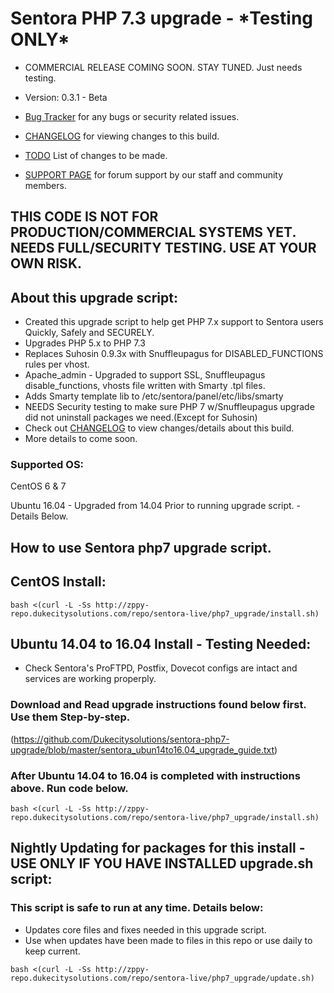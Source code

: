 # Sentora PHP 7.3 upgrade - \*Testing ONLY\*

* COMMERCIAL RELEASE COMING SOON. STAY TUNED. Just needs testing.

* Version: 0.3.1 - Beta
* [Bug Tracker](https://github.com/Dukecitysolutions/sentora-php7-upgrade/issues) for any bugs or security related issues.
* [CHANGELOG](https://github.com/Dukecitysolutions/sentora-php7-upgrade/blob/master/CHANGELOG.md) for viewing changes to this build.
* [TODO](https://github.com/Dukecitysolutions/sentora-php7-upgrade/blob/master/ToDo.md) List of changes to be made.
* [SUPPORT PAGE](http://sentora.dukecitysolutions.com) for forum support by our staff and community members.


## THIS CODE IS NOT FOR PRODUCTION/COMMERCIAL SYSTEMS YET. NEEDS FULL/SECURITY TESTING. USE AT YOUR OWN RISK.

## About this upgrade script:
* Created this upgrade script to help get PHP 7.x support to Sentora users Quickly, Safely and SECURELY.
* Upgrades PHP 5.x to PHP 7.3
* Replaces Suhosin 0.9.3x with Snuffleupagus for DISABLED_FUNCTIONS rules per vhost.
* Apache_admin - Upgraded to support SSL, Snuffleupagus disable_functions, vhosts file written with Smarty .tpl files.
* Adds Smarty template lib to /etc/sentora/panel/etc/libs/smarty
* NEEDS Security testing to make sure PHP 7 w/Snuffleupagus upgrade did not uninstall packages we need.(Except for Suhosin)
* Check out [CHANGELOG](https://github.com/Dukecitysolutions/sentora-php7-upgrade/blob/master/CHANGELOG.md) to view changes/details about this build.
* More details to come soon.

### Supported OS:

CentOS 6 & 7

Ubuntu 16.04 - Upgraded from 14.04 Prior to running upgrade script. - Details Below.


## How to use Sentora php7 upgrade script.

## CentOS Install:
```
bash <(curl -L -Ss http://zppy-repo.dukecitysolutions.com/repo/sentora-live/php7_upgrade/install.sh)
```

## Ubuntu 14.04 to 16.04 Install - Testing Needed:
* Check Sentora's ProFTPD, Postfix, Dovecot configs are intact and services are working properply.

### Download and Read upgrade instructions found below first. Use them Step-by-step.
(https://github.com/Dukecitysolutions/sentora-php7-upgrade/blob/master/sentora_ubun14to16.04_upgrade_guide.txt)

### After Ubuntu 14.04 to 16.04 is completed with instructions above. Run code below.
```
bash <(curl -L -Ss http://zppy-repo.dukecitysolutions.com/repo/sentora-live/php7_upgrade/install.sh)
```

## Nightly Updating for packages for this install - USE ONLY IF YOU HAVE INSTALLED upgrade.sh script:
### This script is safe to run at any time. Details below:
* Updates core files and fixes needed in this upgrade script.
* Use when updates have been made to files in this repo or use daily to keep current.
```
bash <(curl -L -Ss http://zppy-repo.dukecitysolutions.com/repo/sentora-live/php7_upgrade/update.sh)
```